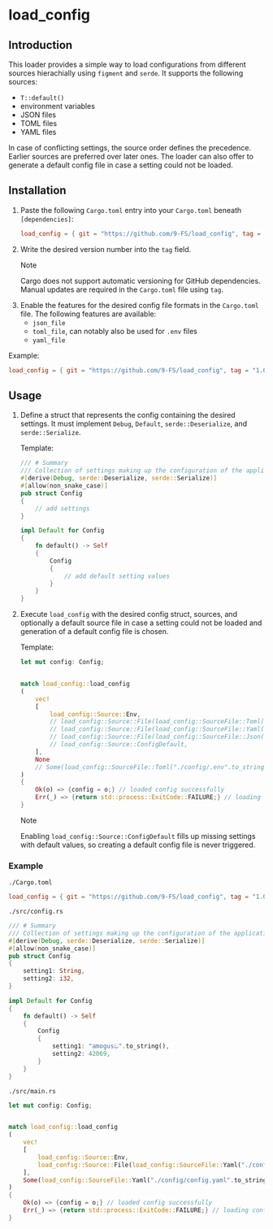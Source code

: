 # load_config
## Introduction

This loader provides a simple way to load configurations from different sources hierachially using `figment` and `serde`. It supports the following sources:
- `T::default()`
- environment variables
- JSON files
- TOML files
- YAML files

In case of conflicting settings, the source order defines the precedence. Earlier sources are preferred over later ones. The loader can also offer to generate a default config file in case a setting could not be loaded.

## Installation

1. Paste the following `Cargo.toml` entry into your `Cargo.toml` beneath `[dependencies]`:
    ```TOML
    load_config = { git = "https://github.com/9-FS/load_config", tag = "", features = []}
    ```
1. Write the desired version number into the `tag` field.
    > [!NOTE]
    > Cargo does not support automatic versioning for GitHub dependencies. Manual updates are required in the `Cargo.toml` file using `tag`.
1. Enable the features for the desired config file formats in the `Cargo.toml` file. The following features are available:
    - `json_file`
    - `toml_file`, can notably also be used for `.env` files
    - `yaml_file`

Example:

```TOML
load_config = { git = "https://github.com/9-FS/load_config", tag = "1.0.0", features = ["toml_file"] }
```

## Usage

1. Define a struct that represents the config containing the desired settings. It must implement `Debug`, `Default`, `serde::Deserialize`, and `serde::Serialize`.

    Template:

    ```Rust
    /// # Summary
    /// Collection of settings making up the configuration of the application.
    #[derive(Debug, serde::Deserialize, serde::Serialize)]
    #[allow(non_snake_case)]
    pub struct Config
    {
        // add settings
    }

    impl Default for Config
    {
        fn default() -> Self
        {
            Config
            {
                // add default setting values
            }
        }
    }
    ```
1. Execute `load_config` with the desired config struct, sources, and optionally a default source file in case a setting could not be loaded and generation of a default config file is chosen.

    Template:

    ```Rust
    let mut config: Config;


    match load_config::load_config
    (
        vec!
        [
            load_config::Source::Env,
            // load_config::Source::File(load_config::SourceFile::Toml("./config/.env".to_string())),
            // load_config::Source::File(load_config::SourceFile::Yaml("./config/config.yaml".to_string())),
            // load_config::Source::File(load_config::SourceFile::Json("./config/config.json".to_string())),
            // load_config::Source::ConfigDefault,
        ],
        None
        // Some(load_config::SourceFile::Toml("./config/.env".to_string()))
    )
    {
        Ok(o) => {config = o;} // loaded config successfully
        Err(_) => {return std::process::ExitCode::FAILURE;} // loading config failed
    }
    ```

    > [!NOTE]
    > Enabling `load_config::Source::ConfigDefault` fills up missing settings with default values, so creating a default config file is never triggered.

### Example

`./Cargo.toml`

```TOML
load_config = { git = "https://github.com/9-FS/load_config", tag = "1.0.0", features = ["yaml_file"] }
```

`./src/config.rs`

```Rust
/// # Summary
/// Collection of settings making up the configuration of the application.
#[derive(Debug, serde::Deserialize, serde::Serialize)]
#[allow(non_snake_case)]
pub struct Config
{
    setting1: String,
    setting2: i32,
}

impl Default for Config
{
    fn default() -> Self
    {
        Config
        {
            setting1: "amogusඞ".to_string(),
            setting2: 42069,
        }
    }
}
```

`./src/main.rs`

```Rust
let mut config: Config;


match load_config::load_config
(
    vec!
    [
        load_config::Source::Env,
        load_config::Source::File(load_config::SourceFile::Yaml("./config/config.yaml".to_string())),
    ],
    Some(load_config::SourceFile::Yaml("./config/config.yaml".to_string()))
)
{
    Ok(o) => {config = o;} // loaded config successfully
    Err(_) => {return std::process::ExitCode::FAILURE;} // loading config failed
}
```